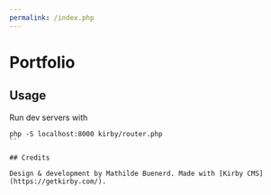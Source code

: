 ```yaml
---
permalink: /index.php
---
```


# Portfolio

## Usage

Run dev servers with 

```
php -S localhost:8000 kirby/router.php
``

## Credits

Design & development by Mathilde Buenerd. Made with [Kirby CMS](https://getkirby.com/). 

